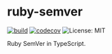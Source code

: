 # ruby-semver

[![build](https://github.com/renovatebot/ruby-semver/workflows/build/badge.svg)](https://github.com/renovatebot/ruby-semver/actions/workflows/build.yml)
[![codecov](https://codecov.io/gh/renovatebot/ruby-semver/branch/master/graph/badge.svg?token=YIILYGQ9F5)](https://codecov.io/gh/renovatebot/ruby-semver)
![License: MIT](https://img.shields.io/github/license/renovatebot/ruby-semver)

Ruby SemVer in TypeScript.
